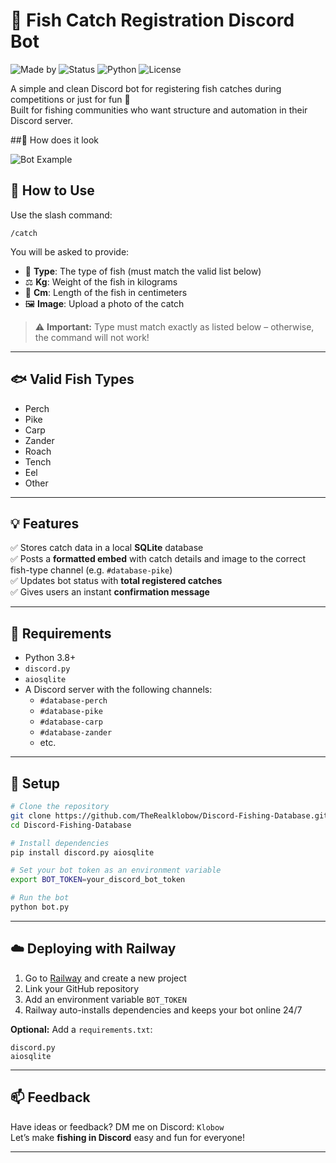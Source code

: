 # 🎣 Fish Catch Registration Discord Bot

![Made by](https://img.shields.io/badge/Made%20by-Klobow-purple)
![Status](https://img.shields.io/badge/Status-BETA-yellow)
![Python](https://img.shields.io/badge/Python-3.8%2B-blue)
![License](https://img.shields.io/badge/License-MIT-green)

A simple and clean Discord bot for registering fish catches during competitions or just for fun 🎉  
Built for fishing communities who want structure and automation in their Discord server.

##📸 How does it look

![Bot Example](https://imgur.com/a/gFm5umW)


## 🔧 How to Use

Use the slash command:

```
/catch
```

You will be asked to provide:

- 🎣 **Type**: The type of fish (must match the valid list below)
- ⚖️ **Kg**: Weight of the fish in kilograms
- 📏 **Cm**: Length of the fish in centimeters
- 🖼️ **Image**: Upload a photo of the catch

> ⚠️ **Important:** Type must match exactly as listed below – otherwise, the command will not work!

---

## 🐟 Valid Fish Types

- Perch  
- Pike  
- Carp  
- Zander  
- Roach  
- Tench  
- Eel  
- Other

---

## 💡 Features

✅ Stores catch data in a local **SQLite** database  
✅ Posts a **formatted embed** with catch details and image to the correct fish-type channel (e.g. `#database-pike`)  
✅ Updates bot status with **total registered catches**  
✅ Gives users an instant **confirmation message**

---

## 🧰 Requirements

- Python 3.8+
- `discord.py`
- `aiosqlite`
- A Discord server with the following channels:
  - `#database-perch`
  - `#database-pike`
  - `#database-carp`
  - `#database-zander`
  - etc.

---

## 🚀 Setup

```bash
# Clone the repository
git clone https://github.com/TheRealklobow/Discord-Fishing-Database.git
cd Discord-Fishing-Database

# Install dependencies
pip install discord.py aiosqlite

# Set your bot token as an environment variable
export BOT_TOKEN=your_discord_bot_token

# Run the bot
python bot.py
```

---

## ☁️ Deploying with Railway

1. Go to [Railway](https://railway.app) and create a new project  
2. Link your GitHub repository  
3. Add an environment variable `BOT_TOKEN`  
4. Railway auto-installs dependencies and keeps your bot online 24/7

**Optional:** Add a `requirements.txt`:

```
discord.py
aiosqlite
```

---

## 📫 Feedback

Have ideas or feedback? DM me on Discord: `Klobow`  
Let’s make **fishing in Discord** easy and fun for everyone!

---
